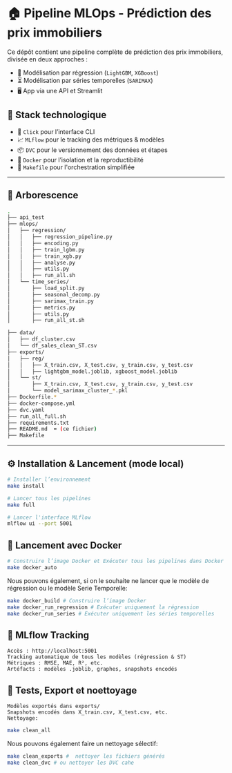 # 🏠 **Pipeline MLOps - Prédiction des prix immobiliers**

Ce dépôt contient une pipeline complète de prédiction des prix immobiliers, divisée en deux approches :

- 🔁 Modélisation par régression (`LightGBM`, `XGBoost`)
- ⏳ Modélisation par séries temporelles (`SARIMAX`)
- 🖥️ App via une API et Streamlit

## 🧩 Stack technologique

- 🐍 `Click` pour l’interface CLI
- 📈 `MLflow` pour le tracking des métriques & modèles
- 📦 `DVC` pour le versionnement des données et étapes
- 🐳 `Docker` pour l’isolation et la reproductibilité
- 🧪 `Makefile` pour l'orchestration simplifiée

---

## 📁 Arborescence


```bash
.
├── api_test
├── mlops/
│   ├── regression/
│   │   ├── regression_pipeline.py
│   │   ├── encoding.py
│   │   ├── train_lgbm.py
│   │   ├── train_xgb.py
│   │   ├── analyse.py
│   │   ├── utils.py
│   │   ├── run_all.sh
│   └── time_series/
│       ├── load_split.py
│       ├── seasonal_decomp.py
│       ├── sarimax_train.py
│       ├── metrics.py
│       ├── utils.py
│       ├── run_all_st.sh

├── data/
│   ├── df_cluster.csv
│   └── df_sales_clean_ST.csv
├── exports/
│   ├── reg/
│   │   ├── X_train.csv, X_test.csv, y_train.csv, y_test.csv
│   │   ├── lightgbm_model.joblib, xgboost_model.joblib
│   └── st/
│       ├── X_train.csv, X_test.csv, y_train.csv, y_test.csv
│       └── model_sarimax_cluster_*.pkl
├── Dockerfile.*
├── docker-compose.yml
├── dvc.yaml
├── run_all_full.sh
├── requirements.txt
├── README.md  ⬅️ (ce fichier)
├── Makefile
```


---

## ⚙️ Installation & Lancement (mode local)

```bash
# Installer l’environnement
make install

# Lancer tous les pipelines
make full

# Lancer l'interface MLflow
mlflow ui --port 5001

```

## 🐳 Lancement avec Docker
```bash
# Construire l’image Docker et Exécuter tous les pipelines dans Docker
make docker_auto
```

Nous pouvons également, si on le souhaite ne lancer que le modèle de régression ou le modèle Serie Temporelle:
```bash
make docker_build # Construire l’image Docker
make docker_run_regression # Exécuter uniquement la régression
make docker_run_series # Exécuter uniquement les séries temporelles
```
## 🔁 MLflow Tracking

    Accès : http://localhost:5001
    Tracking automatique de tous les modèles (régression & ST)
    Métriques : RMSE, MAE, R², etc.
    Artéfacts : modèles .joblib, graphes, snapshots encodés

## 🧪 Tests, Export et noettoyage

    Modèles exportés dans exports/
    Snapshots encodés dans X_train.csv, X_test.csv, etc.
    Nettoyage:
```bash
make clean_all
```
Nous pouvons également faire un nettoyage sélectif:
```bash
make clean_exports #  nettoyer les fichiers générés
make clean_dvc # ou nettoyer les DVC cahe
```


